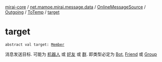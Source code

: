 [mirai-core](../../../../index.md) / [net.mamoe.mirai.message.data](../../../index.md) / [OnlineMessageSource](../../index.md) / [Outgoing](../index.md) / [ToTemp](index.md) / [target](./target.md)

# target

`abstract val target: `[`Member`](../../../../net.mamoe.mirai.contact/-member/index.md)

消息发送目标. 可能为 [机器人](../../../../net.mamoe.mirai/-bot/index.md) 或 [好友](../../../../net.mamoe.mirai.contact/-friend/index.md) 或 [群](../../../../net.mamoe.mirai.contact/-group/index.md).
即类型必定为 [Bot](../../../../net.mamoe.mirai/-bot/index.md), [Friend](../../../../net.mamoe.mirai.contact/-friend/index.md) 或 [Group](../../../../net.mamoe.mirai.contact/-group/index.md)

